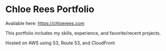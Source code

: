 # Chloe Rees Portfolio

Available here: https://chloerees.com

This portfolio includes my skills, experience, and favorite/recent projects.

Hosted on AWS using S3, Route 53, and CloudFront

